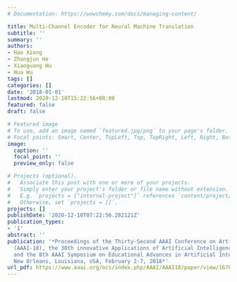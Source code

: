 ```yaml
---
# Documentation: https://wowchemy.com/docs/managing-content/

title: Multi-Channel Encoder for Neural Machine Translation
subtitle: ''
summary: ''
authors:
- Hao Xiong
- Zhongjun He
- Xiaoguang Hu
- Hua Wu
tags: []
categories: []
date: '2018-01-01'
lastmod: 2020-12-10T15:22:56+08:00
featured: false
draft: false

# Featured image
# To use, add an image named `featured.jpg/png` to your page's folder.
# Focal points: Smart, Center, TopLeft, Top, TopRight, Left, Right, BottomLeft, Bottom, BottomRight.
image:
  caption: ''
  focal_point: ''
  preview_only: false

# Projects (optional).
#   Associate this post with one or more of your projects.
#   Simply enter your project's folder or file name without extension.
#   E.g. `projects = ["internal-project"]` references `content/project/deep-learning/index.md`.
#   Otherwise, set `projects = []`.
projects: []
publishDate: '2020-12-10T07:22:56.282121Z'
publication_types:
- '1'
abstract: ''
publication: '*Proceedings of the Thirty-Second AAAI Conference on Artificial Intelligence,
  (AAAI-18), the 30th innovative Applications of Artificial Intelligence (IAAI-18),
  and the 8th AAAI Symposium on Educational Advances in Artificial Intelligence (EAAI-18),
  New Orleans, Louisiana, USA, February 2-7, 2018*'
url_pdf: https://www.aaai.org/ocs/index.php/AAAI/AAAI18/paper/view/16788
---
```

